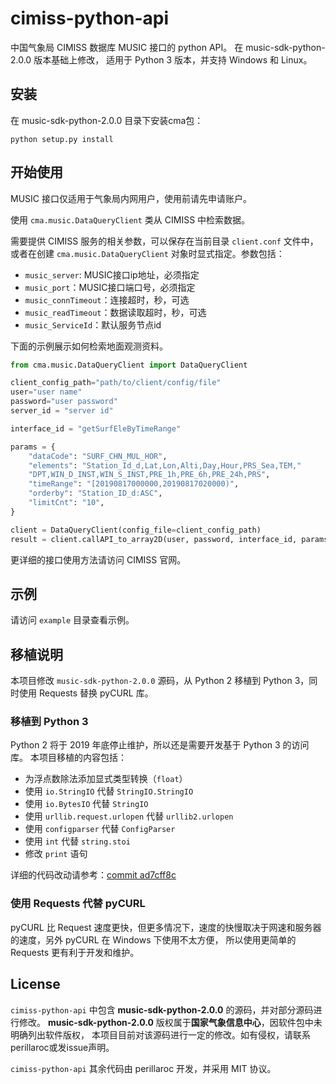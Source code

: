 # cimiss-python-api

中国气象局 CIMISS 数据库 MUSIC 接口的 python API。
在 music-sdk-python-2.0.0 版本基础上修改，
适用于 Python 3 版本，并支持 Windows 和 Linux。


## 安装

在 music-sdk-python-2.0.0 目录下安装cma包：

```
python setup.py install
```

## 开始使用

MUSIC 接口仅适用于气象局内网用户，使用前请先申请账户。

使用 `cma.music.DataQueryClient` 类从 CIMISS 中检索数据。

需要提供 CIMISS 服务的相关参数，可以保存在当前目录 `client.conf` 文件中，
或者在创建 `cma.music.DataQueryClient` 对象时显式指定。参数包括：

- `music_server`: MUSIC接口ip地址，必须指定
- `music_port`：MUSIC接口端口号，必须指定
- `music_connTimeout`：连接超时，秒，可选
- `music_readTimeout`：数据读取超时，秒，可选
- `music_ServiceId`：默认服务节点id

下面的示例展示如何检索地面观测资料。

```python
from cma.music.DataQueryClient import DataQueryClient

client_config_path="path/to/client/config/file"
user="user name"
password="user password"
server_id = "server id"

interface_id = "getSurfEleByTimeRange"

params = {
    "dataCode": "SURF_CHN_MUL_HOR",
    "elements": "Station_Id_d,Lat,Lon,Alti,Day,Hour,PRS_Sea,TEM,"
    "DPT,WIN_D_INST,WIN_S_INST,PRE_1h,PRE_6h,PRE_24h,PRS",
    "timeRange": "[20190817000000,20190817020000)",
    "orderby": "Station_ID_d:ASC",
    "limitCnt": "10",
}

client = DataQueryClient(config_file=client_config_path)
result = client.callAPI_to_array2D(user, password, interface_id, params)
```

更详细的接口使用方法请访问 CIMISS 官网。

## 示例

请访问 `example` 目录查看示例。

## 移植说明

本项目修改 `music-sdk-python-2.0.0` 源码，从 Python 2 移植到 Python 3，同时使用 Requests 替换 pyCURL 库。

### 移植到 Python 3

Python 2 将于 2019 年底停止维护，所以还是需要开发基于 Python 3 的访问库。
本项目移植的内容包括：

- 为浮点数除法添加显式类型转换（`float`）
- 使用 `io.StringIO` 代替 `StringIO.StringIO`
- 使用 `io.BytesIO` 代替 `StringIO`
- 使用 `urllib.request.urlopen` 代替 `urllib2.urlopen`
- 使用 `configparser` 代替 `ConfigParser`
- 使用 `int` 代替 `string.stoi`
- 修改 `print` 语句

详细的代码改动请参考：[commit ad7cff8c](https://github.com/perillaroc/cimiss-python-api/commit/ad7cff8cc2bc443713e39f96b184912241a430b9)

### 使用 Requests 代替 pyCURL

pyCURL 比 Request 速度更快，但更多情况下，速度的快慢取决于网速和服务器的速度，另外 pyCURL 在 Windows 下使用不太方便，
所以使用更简单的 Requests 更有利于开发和维护。

## License

`cimiss-python-api` 中包含 **music-sdk-python-2.0.0** 的源码，并对部分源码进行修改。
**music-sdk-python-2.0.0** 版权属于**国家气象信息中心**，因软件包中未明确列出软件版权，
本项目目前对该源码进行一定的修改。如有侵权，请联系perillaroc或发issue声明。

`cimiss-python-api` 其余代码由 perillaroc 开发，并采用 MIT 协议。

